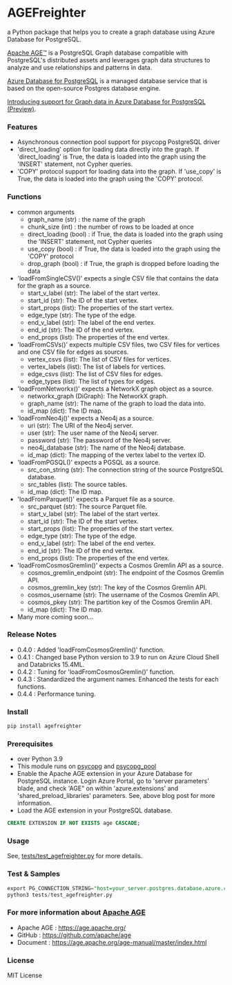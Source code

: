 # AGEFreighter

a Python package that helps you to create a graph database using Azure Database for PostgreSQL.

[Apache AGE™](https://age.apache.org/) is a PostgreSQL Graph database compatible with PostgreSQL's distributed assets and leverages graph data structures to analyze and use relationships and patterns in data.

[Azure Database for PostgreSQL](https://azure.microsoft.com/en-us/services/postgresql/) is a managed database service that is based on the open-source Postgres database engine.

[Introducing support for Graph data in Azure Database for PostgreSQL (Preview)](https://techcommunity.microsoft.com/blog/adforpostgresql/introducing-support-for-graph-data-in-azure-database-for-postgresql-preview/4275628).

### Features
* Asynchronous connection pool support for psycopg PostgreSQL driver
* 'direct_loading' option for loading data directly into the graph. If 'direct_loading' is True, the data is loaded into the graph using the 'INSERT' statement, not Cypher queries.
* 'COPY' protocol support for loading data into the graph. If 'use_copy' is True, the data is loaded into the graph using the 'COPY' protocol.

### Functions
* common arguments
  * graph_name (str) : the name of the graph
  * chunk_size (int) : the number of rows to be loaded at once
  * direct_loading (bool) : if True, the data is loaded into the graph using the 'INSERT' statement, not Cypher queries
  * use_copy (bool) : if True, the data is loaded into the graph using the 'COPY' protocol
  * drop_graph (bool) : if True, the graph is dropped before loading the data
* 'loadFromSingleCSV()' expects a single CSV file that contains the data for the graph as a source.
  *  start_v_label (str): The label of the start vertex.
  *  start_id (str): The ID of the start vertex.
  *  start_props (list): The properties of the start vertex.
  *  edge_type (str): The type of the edge.
  *  end_v_label (str): The label of the end vertex.
  *  end_id (str): The ID of the end vertex.
  *  end_props (list): The properties of the end vertex.
* 'loadFromCSVs()' expects multiple CSV files, two CSV files for vertices and one CSV file for edges as sources.
  *  vertex_csvs (list): The list of CSV files for vertices.
  *  vertex_labels (list): The list of labels for vertices.
  *  edge_csvs (list): The list of CSV files for edges.
  *  edge_types (list): The list of types for edges.
* 'loadFromNetworkx()' expects a NetworkX graph object as a source.
  * networkx_graph (DiGraph): The NetworkX graph.
  *  graph_name (str): The name of the graph to load the data into.
  *  id_map (dict): The ID map.
* 'loadFromNeo4j()' expects a Neo4j as a source.
  *  uri (str): The URI of the Neo4j server.
  *  user (str): The user name of the Neo4j server.
  *  password (str): The password of the Neo4j server.
  *  neo4j_database (str): The name of the Neo4j database.
  *  id_map (dict): The mapping of the vertex label to the vertex ID.
* 'loadFromPGSQL()' expects a PGSQL as a source.
  *  src_con_string (str): The connection string of the source PostgreSQL database.
  *  src_tables (list): The source tables.
  *  id_map (dict): The ID map.
* 'loadFromParquet()' expects a Parquet file as a source.
  *  src_parquet (str): The source Parquet file.
  *  start_v_label (str): The label of the start vertex.
  *  start_id (str): The ID of the start vertex.
  *  start_props (list): The properties of the start vertex.
  *  edge_type (str): The type of the edge.
  *  end_v_label (str): The label of the end vertex.
  *  end_id (str): The ID of the end vertex.
  *  end_props (list): The properties of the end vertex.
* 'loadFromCosmosGremlin()' expects a Cosmos Gremlin API as a source.
  *  cosmos_gremlin_endpoint (str): The endpoint of the Cosmos Gremlin API.
  *  cosmos_gremlin_key (str): The key of the Cosmos Gremlin API.
  *  cosmos_username (str): The username of the Cosmos Gremlin API.
  *  cosmos_pkey (str): The partition key of the Cosmos Gremlin API.
  *  id_map (dict): The ID map.
* Many more coming soon...

### Release Notes
* 0.4.0 : Added 'loadFromCosmosGremlin()' function.
* 0.4.1 : Changed base Python version to 3.9 to run on Azure Cloud Shell and Databricks 15.4ML.
* 0.4.2 : Tuning for 'loadFromCosmosGremlin()' function.
* 0.4.3 : Standardized the argument names. Enhanced the tests for each functions.
* 0.4.4 : Performance tuning.

### Install

```bash
pip install agefreighter
```

### Prerequisites
* over Python 3.9
* This module runs on [psycopg](https://www.psycopg.org/) and [psycopg_pool](https://www.psycopg.org/)
* Enable the Apache AGE extension in your Azure Database for PostgreSQL instance. Login Azure Portal, go to 'server parameters' blade, and check 'AGE" on within 'azure.extensions' and 'shared_preload_libraries' parameters. See, above blog post for more information.
* Load the AGE extension in your PostgreSQL database.

```sql
CREATE EXTENSION IF NOT EXISTS age CASCADE;
```

### Usage
See, [tests/test_agefreighter.py](https://github.com/rioriost/agefreighter/blob/main/tests/test_agefreighter.py) for more details.

### Test & Samples
```sql
export PG_CONNECTION_STRING="host=your_server.postgres.database.azure.com port=5432 dbname=postgres user=account password=your_password"
python3 tests/test_agefreighter.py
```

### For more information about [Apache AGE](https://age.apache.org/)
* Apache AGE : https://age.apache.org/
* GitHub : https://github.com/apache/age
* Document : https://age.apache.org/age-manual/master/index.html

### License
MIT License
